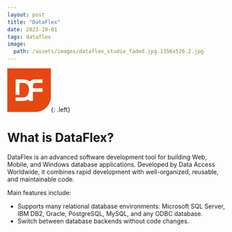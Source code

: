```yaml
---
layout: post
title: "DataFlex"
date: 2023-10-01
tags: dataflex
image:
  path: /assets/images/dataflex_studio_faded.jpg.1356x526.2.jpg
---
```

![C#](/assets/images/DataFlex.png){: .left}

# What is DataFlex?

DataFlex is an advanced software development tool for building Web, Mobile, and Windows database applications.
Developed by Data Access Worldwide, it combines rapid development with well-organized, reusable, and maintainable code.

Main features include:
- Supports many relational database environments: Microsoft SQL Server, IBM DB2, Oracle, PostgreSQL, MySQL, and any ODBC database.
- Switch between database backends without code changes.
